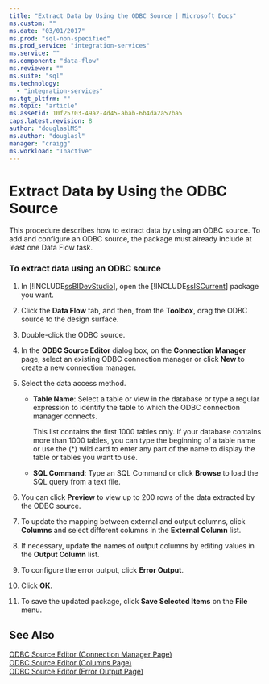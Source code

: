 ```yaml
---
title: "Extract Data by Using the ODBC Source | Microsoft Docs"
ms.custom: ""
ms.date: "03/01/2017"
ms.prod: "sql-non-specified"
ms.prod_service: "integration-services"
ms.service: ""
ms.component: "data-flow"
ms.reviewer: ""
ms.suite: "sql"
ms.technology: 
  - "integration-services"
ms.tgt_pltfrm: ""
ms.topic: "article"
ms.assetid: 10f25703-49a2-4d45-abab-6b4da2a57ba5
caps.latest.revision: 8
author: "douglaslMS"
ms.author: "douglasl"
manager: "craigg"
ms.workload: "Inactive"
---
```

# Extract Data by Using the ODBC Source
  This procedure describes how to extract data by using an ODBC source. To add and configure an ODBC source, the package must already include at least one Data Flow task.  
  
### To extract data using an ODBC source  
  
1.  In [!INCLUDE[ssBIDevStudio](../../includes/ssbidevstudio-md.md)], open the [!INCLUDE[ssISCurrent](../../includes/ssiscurrent-md.md)] package you want.  
  
2.  Click the **Data Flow** tab, and then, from the **Toolbox**, drag the ODBC source to the design surface.  
  
3.  Double-click the ODBC source.  
  
4.  In the **ODBC Source Editor** dialog box, on the **Connection Manager** page, select an existing ODBC connection manager or click **New** to create a new connection manager.  
  
5.  Select the data access method.  
  
    -   **Table Name**: Select a table or view in the database or type a regular expression to identify the table to which the ODBC connection manager connects.  
  
         This list contains the first 1000 tables only. If your database contains more than 1000 tables, you can type the beginning of a table name or use the (*) wild card to enter any part of the name to display the table or tables you want to use.  
  
    -   **SQL Command**: Type an SQL Command or click **Browse** to load the SQL query from a text file.  
  
6.  You can click **Preview** to view up to 200 rows of the data extracted by the ODBC source.  
  
7.  To update the mapping between external and output columns, click **Columns** and select different columns in the **External Column** list.  
  
8.  If necessary, update the names of output columns by editing values in the **Output Column** list.  
  
9. To configure the error output, click **Error Output**.  
  
10. Click **OK**.  
  
11. To save the updated package, click **Save Selected Items** on the **File** menu.  
  
## See Also  
 [ODBC Source Editor &#40;Connection Manager Page&#41;](../../integration-services/data-flow/odbc-source-editor-connection-manager-page.md)   
 [ODBC Source Editor &#40;Columns Page&#41;](../../integration-services/data-flow/odbc-source-editor-columns-page.md)   
 [ODBC Source Editor &#40;Error Output Page&#41;](../../integration-services/data-flow/odbc-source-editor-error-output-page.md)  
  
  
